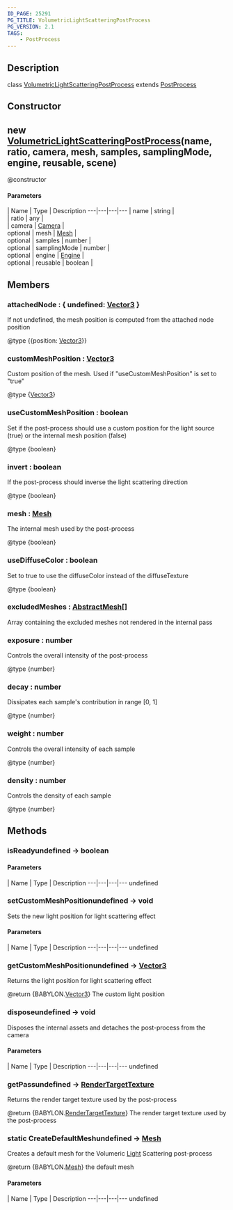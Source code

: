 ```yaml
---
ID_PAGE: 25291
PG_TITLE: VolumetricLightScatteringPostProcess
PG_VERSION: 2.1
TAGS:
    - PostProcess
---
```

## Description

class [VolumetricLightScatteringPostProcess](/classes/2.4/VolumetricLightScatteringPostProcess) extends [PostProcess](/classes/2.4/PostProcess)



## Constructor

## new [VolumetricLightScatteringPostProcess](/classes/2.4/VolumetricLightScatteringPostProcess)(name, ratio, camera, mesh, samples, samplingMode, engine, reusable, scene)

@constructor

#### Parameters
 | Name | Type | Description
---|---|---|---
 | name | string |    
 | ratio | any |    
 | camera | [Camera](/classes/2.4/Camera) |    
optional | mesh | [Mesh](/classes/2.4/Mesh) |    
optional | samples | number |    
optional | samplingMode | number |    
optional | engine | [Engine](/classes/2.4/Engine) |    
optional | reusable | boolean |    
## Members

### attachedNode : { undefined: [Vector3](/classes/2.4/Vector3) }

If not undefined, the mesh position is computed from the attached node position

@type {{position: [Vector3](/classes/2.4/Vector3)}}

### customMeshPosition : [Vector3](/classes/2.4/Vector3)

Custom position of the mesh. Used if "useCustomMeshPosition" is set to "true"

@type {[Vector3](/classes/2.4/Vector3)}

### useCustomMeshPosition : boolean

Set if the post-process should use a custom position for the light source (true) or the internal mesh position (false)

@type {boolean}

### invert : boolean

If the post-process should inverse the light scattering direction

@type {boolean}

### mesh : [Mesh](/classes/2.4/Mesh)

The internal mesh used by the post-process

@type {boolean}

### useDiffuseColor : boolean

Set to true to use the diffuseColor instead of the diffuseTexture

@type {boolean}

### excludedMeshes : [AbstractMesh](/classes/2.4/AbstractMesh)[]

Array containing the excluded meshes not rendered in the internal pass

### exposure : number

Controls the overall intensity of the post-process

@type {number}

### decay : number

Dissipates each sample's contribution in range [0, 1]

@type {number}

### weight : number

Controls the overall intensity of each sample

@type {number}

### density : number

Controls the density of each sample

@type {number}

## Methods

### isReadyundefined &rarr; boolean



#### Parameters
 | Name | Type | Description
---|---|---|---
undefined
### setCustomMeshPositionundefined &rarr; void

Sets the new light position for light scattering effect

#### Parameters
 | Name | Type | Description
---|---|---|---
undefined
### getCustomMeshPositionundefined &rarr; [Vector3](/classes/2.4/Vector3)

Returns the light position for light scattering effect

@return {BABYLON.[Vector3](/classes/2.4/Vector3)} The custom light position
### disposeundefined &rarr; void

Disposes the internal assets and detaches the post-process from the camera

#### Parameters
 | Name | Type | Description
---|---|---|---
undefined
### getPassundefined &rarr; [RenderTargetTexture](/classes/2.4/RenderTargetTexture)

Returns the render target texture used by the post-process

@return {BABYLON.[RenderTargetTexture](/classes/2.4/RenderTargetTexture)} The render target texture used by the post-process
### static CreateDefaultMeshundefined &rarr; [Mesh](/classes/2.4/Mesh)

Creates a default mesh for the Volumeric [Light](/classes/2.4/Light) Scattering post-process

@return {BABYLON.[Mesh](/classes/2.4/Mesh)} the default mesh

#### Parameters
 | Name | Type | Description
---|---|---|---
undefined
